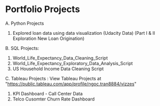 # Portfolio Projects

A. Python Projects
  1. Explored loan data using data visualization (Udacity Data) (Part I & II Exploration New Loan Origination)

B. SQL Projects:
  1. World_Life_Expectancy_Data_Cleaning_Script
  2. World_Life_Expectancy_Exploratory_Data_Analysis_Script
  3. US Household Income Data Cleaning Script

C. Tableau Projects :
  View Tableau Projects at "https://public.tableau.com/app/profile/ngoc.tran8884/vizzes"
  1. KPI Dashboard - Call Center Data
  2. Telco Cusomter Churn Rate Dashboard


